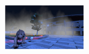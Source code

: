 [<img src="https://github.com/Frank-C0/DSJ---Proyecto/blob/main/Captura%20de%20pantalla%202024-12-18%20081643.jpg?raw=true" width="50%">](https://youtu.be/SHyzyOyRdno "Gameplay")  

